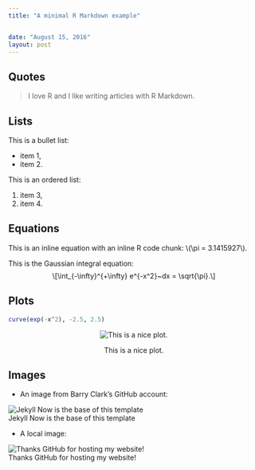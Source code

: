 ```yaml
---
title: "A minimal R Markdown example"


date: "August 15, 2016"
layout: post
---
```


<script src="{{ site.url }}{{ site.baseurl }}/knitr_files/knitr-minimal_files/header-attrs-2.29/header-attrs.js"></script>

<section class="main-content">
<div id="quotes" class="section level2">
<h2>Quotes</h2>
<blockquote>
<p>I love R and I like writing articles with R Markdown.</p>
</blockquote>
</div>
<div id="lists" class="section level2">
<h2>Lists</h2>
<p>This is a bullet list:</p>
<ul>
<li>item 1,</li>
<li>item 2.</li>
</ul>
<p>This is an ordered list:</p>
<ol style="list-style-type: decimal">
<li>item 3,</li>
<li>item 4.</li>
</ol>
</div>
<div id="equations" class="section level2">
<h2>Equations</h2>
<p>This is an inline equation with an inline R code chunk: <span
class="math inline">\(\pi = 3.1415927\)</span>.</p>
<p>This is the Gaussian integral equation: <span
class="math display">\[\int_{-\infty}^{+\infty} e^{-x^2}~dx =
\sqrt{\pi}.\]</span></p>
</div>
<div id="plots" class="section level2">
<h2>Plots</h2>
<div class="sourceCode" id="cb1"><pre class="sourceCode r"><code class="sourceCode r"><span id="cb1-1"><a href="#cb1-1" tabindex="-1"></a><span class="fu">curve</span>(<span class="fu">exp</span>(<span class="sc">-</span>x<span class="sc">^</span><span class="dv">2</span>), <span class="sc">-</span><span class="fl">2.5</span>, <span class="fl">2.5</span>)</span></code></pre></div>
<div class="figure" style="text-align: center">
<img src="{{ site.url }}{{ site.baseurl }}/knitr_files/knitr-minimal_files/figure-html/unnamed-chunk-1-1.png" alt="This is a nice plot."  />
<p class="caption">
This is a nice plot.
</p>
</div>
</div>
<div id="images" class="section level2">
<h2>Images</h2>
<ul>
<li>An image from Barry Clark’s GitHub account:</li>
</ul>
<div class="float">
<img
src="https://raw.githubusercontent.com/barryclark/jekyll-now/master/images/jekyll-logo.png"
alt="Jekyll Now is the base of this template" />
<div class="figcaption">Jekyll Now is the base of this template</div>
</div>
<ul>
<li>A local image:</li>
</ul>
<div class="float">
<img src="{{ site.url }}{{ site.baseurl }}/images/github-pages.jpg"
alt="Thanks GitHub for hosting my website!" />
<div class="figcaption">Thanks GitHub for hosting my website!</div>
</div>
</div>
</section>
